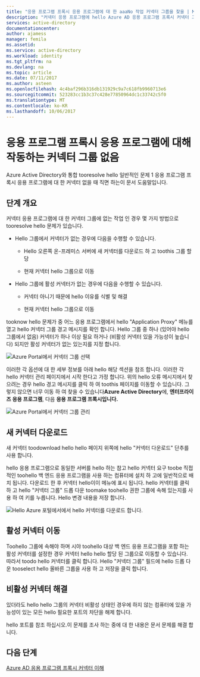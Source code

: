 ```yaml
---
title: "응용 프로그램 프록시 응용 프로그램에 대 한 aaaNo 작업 커넥터 그룹을 찾을 | Microsoft Docs"
description: "커넥터 응용 프로그램에 hello Azure AD 응용 프로그램 프록시 커넥터 그룹에 없는 작업 없을 때 발생 하는 문제 해결"
services: active-directory
documentationcenter: 
author: ajamess
manager: femila
ms.assetid: 
ms.service: active-directory
ms.workload: identity
ms.tgt_pltfrm: na
ms.devlang: na
ms.topic: article
ms.date: 07/11/2017
ms.author: asteen
ms.openlocfilehash: 4c4baf296b316db131929c9a7c618fb9960713e6
ms.sourcegitcommit: 523283cc1b3c37c428e77850964dc1c33742c5f0
ms.translationtype: MT
ms.contentlocale: ko-KR
ms.lasthandoff: 10/06/2017
---
```

# <a name="no-working-connector-group-found-for-an-application-proxy-application"></a>응용 프로그램 프록시 응용 프로그램에 대해 작동하는 커넥터 그룹 없음

Azure Active Directory와 통합 tooresolve hello 일반적인 문제 1 응용 프로그램 프록시 응용 프로그램에 대 한 커넥터 없을 때 직면 하는이 문서 도움말입니다.

## <a name="overview-of-steps"></a>단계 개요
커넥터 응용 프로그램에 대 한 커넥터 그룹에 없는 작업 인 경우 몇 가지 방법으로 tooresolve hello 문제가 있습니다.

-   Hello 그룹에서 커넥터가 없는 경우에 다음을 수행할 수 있습니다.

    -   Hello 오른쪽 온-프레미스 서버에 새 커넥터를 다운로드 하 고 toothis 그룹 할당

    -   현재 커넥터 hello 그룹으로 이동

-   Hello 그룹에 활성 커넥터가 없는 경우에 다음을 수행할 수 있습니다.

    -   커넥터 아니기 때문에 hello 이유를 식별 및 해결

    -   현재 커넥터 hello 그룹으로 이동

tooknow hello 문제가 중 어느 응용 프로그램에서 hello "Application Proxy" 메뉴를 열고 hello 커넥터 그룹 경고 메시지를 확인 합니다. Hello 그룹 중 하나 (있어야 hello 그룹에서 없음) 커넥터가 하나 이상 필요 하거나 (비활성 커넥터 있을 가능성이 높습니다) 되지만 활성 커넥터가 없는 있는지를 지정 합니다.

   ![Azure Portal에서 커넥터 그룹 선택](./media/application-proxy-connectivity-no-working-connector/no-active-connector.png)

이러한 각 옵션에 대 한 세부 정보를 아래 hello 해당 섹션을 참조 합니다. 이러한 각 hello 커넥터 관리 페이지에서 시작 한다고 가정 합니다. 위의 hello 오류 메시지에서 찾으려는 경우 hello 경고 메시지를 클릭 하 여 toothis 페이지를 이동할 수 있습니다. 그렇지 않으면 너무 이동 하 여 찾을 수 있습니다**Azure Active Directory**에, **엔터프라이즈 응용 프로그램**, 다음 **응용 프로그램 프록시입니다.**

   ![Azure Portal에서 커넥터 그룹 관리](./media/application-proxy-connectivity-no-working-connector/app-proxy.png)

## <a name="download-a-new-connector"></a>새 커넥터 다운로드

새 커넥터 toodownload hello hello 페이지 위쪽에 hello "커넥터 다운로드" 단추를 사용 합니다.

hello 응용 프로그램으로 동일한 서버를 hello 하는 참고 hello 커넥터 요구 toobe 직접적인 toohello 백 엔드 응용 프로그램을 사용 하는 컴퓨터에 설치 하 고에 일반적으로 배치 됩니다. 다운로드 한 후 커넥터 hello이이 메뉴에 표시 됩니다. hello 커넥터를 클릭 하 고 hello "커넥터 그룹" 드롭 다운 toomake toohello 권한 그룹에 속해 있는지를 사용 하 여 키를 누릅니다. Hello 변경 내용을 저장 합니다.

   ![Hello Azure 포털에서에서 hello 커넥터를 다운로드 합니다.](./media/application-proxy-connectivity-no-working-connector/download-connector.png)
   
## <a name="move-an-active-connector"></a>활성 커넥터 이동

Toohello 그룹에 속해야 하며 시야 toohello 대상 백 엔드 응용 프로그램을 포함 하는 활성 커넥터를 설정한 경우 커넥터 hello hello 할당 된 그룹으로 이동할 수 있습니다. 따라서 toodo hello 커넥터를 클릭 합니다. Hello "커넥터 그룹" 필드에 hello 드롭 다운 tooselect hello 올바른 그룹을 사용 하 고 저장을 클릭 합니다.

## <a name="resolve-an-inactive-connector"></a>비활성 커넥터 해결

있더라도 hello hello 그룹의 커넥터 비활성 상태인 경우에 하지 않는 컴퓨터에 있을 가능성이 있는 모든 hello 필요한 포트의 차단을 해제 합니다.

hello 포트를 참조 하십시오.이 문제를 조사 하는 중에 대 한 내용은 문서 문제를 해결 합니다.

## <a name="next-steps"></a>다음 단계
[Azure AD 응용 프로그램 프록시 커넥터 이해](application-proxy-understand-connectors.md)


